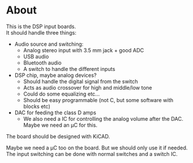 # About
This is the DSP input boards.  
It should handle three things:

- Audio source and switching:
  - Analog stereo input with 3.5 mm jack + good ADC
  - USB audio
  - Bluetooth audio
  - A switch to handle the different inputs
- DSP chip, maybe analog devices?
  - Should handle the digital signal from the switch
  - Acts as audio crossover for high and middle/low tone
  - Could do some equalizing etc...
  - Should be easy programmable (not C, but some software with blocks etc)
- DAC for feeding the class D amps
  - We also need a IC for controlling the analog volume
    after the DAC. Maybe we need an µC for this.

The board should be designed with KiCAD.

Maybe we need a µC too on the board. But we should only use
it if needed. The input switching can be done with normal switches
and a switch IC.

